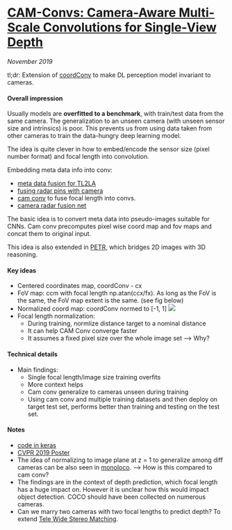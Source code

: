 # [CAM-Convs: Camera-Aware Multi-Scale Convolutions for Single-View Depth](https://arxiv.org/abs/1904.02028)

_November 2019_

tl;dr: Extension of [coordConv](coord_conv.md) to make DL perception model invariant to cameras.

#### Overall impression
Usually models are **overfitted to a benchmark**, with train/test data from the same camera. The generalization to an unseen camera (with unseen sensor size and intrinsics) is poor. This prevents us from using data taken from other cameras to train the data-hungry deep learning model.

The idea is quite clever in how to embed/encode the sensor size (pixel number format) and focal length into convolution.

Embedding meta data info into conv:

- [meta data fusion for TL2LA](deep_lane_association.md)
- [fusing radar pins with camera](distant_object_radar.md)
- [cam conv](cam_conv.md) to fuse focal length into convs.
- [camera radar fusion net](crf_net.md)

The basic idea is to convert meta data into pseudo-images suitable for CNNs. Cam conv precomputes pixel wise coord map and fov maps and concat them to original input.

This idea is also extended in [PETR](petr.md), which bridges 2D images with 3D reasoning.

#### Key ideas
- Centered coordinates map, coordConv - cx
- FoV map: ccm with focal length np.atan(ccx/fx). As long as the FoV is the same, the FoV map extent is the same. (see fig below)
- Normalized coord map: coordConv normed to [-1, 1]
![](../assets/images/cam_conv.jpg)
- Focal length normalization: 
	- During training, normlize distance target to a nominal distance
	- It can help CAM Conv converge faster
	- It assumes a fixed pixel size over the whole image set --> Why?

#### Technical details
- Main findings:
	- Single focal length/image size training overfits
	- More context helps
	- Cam conv generalize to cameras unseen during training
	- Using cam conv and multiple training datasets and then deploy on target test set, performs better than training and testing on the test set.

#### Notes
- [code in keras](https://github.com/jmfacil/camconvs/blob/master/python/CAM/blocks/camconvs_keras.py)
- [CVPR 2019 Poster](https://lmb.informatik.uni-freiburg.de/Publications/2019/ZUB19/poster-camconvs.pdf)
- The idea of normalizing to image plane at z = 1 to generalize among diff cameras can be also seen in [monoloco](monoloco.md). --> How is this compared to cam conv?
- The findings are in the context of depth prediction, which focal length has a huge impact on. However it is unclear how this would impact object detection. COCO should have been collected on numerous cameras.
- Can we marry two cameras with two focal lengths to predict depth? To extend [Tele Wide Stereo Matching](twsm_net.md).